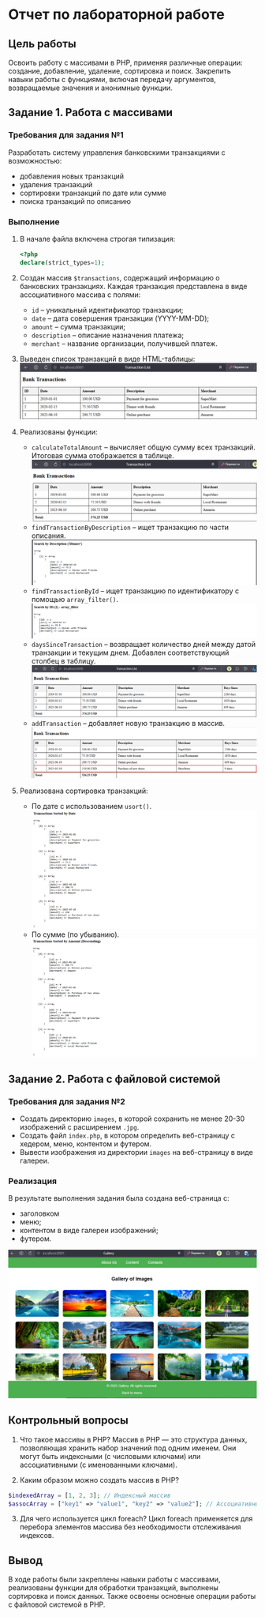 # Отчет по лабораторной работе

## Цель работы

Освоить работу с массивами в PHP, применяя различные операции: создание, добавление, удаление, сортировка и поиск. Закрепить навыки работы с функциями, включая передачу аргументов, возвращаемые значения и анонимные функции.

## Задание 1. Работа с массивами

### Требования для задания №1

Разработать систему управления банковскими транзакциями с возможностью:

- добавления новых транзакций
- удаления транзакций
- сортировки транзакций по дате или сумме
- поиска транзакций по описанию

### Выполнение

1. В начале файла включена строгая типизация:

   ```php
   <?php
   declare(strict_types=1);
   ```

2. Создан массив `$transactions`, содержащий информацию о банковских транзакциях. Каждая транзакция представлена в виде ассоциативного массива с полями:
   - `id` – уникальный идентификатор транзакции;
   - `date` – дата совершения транзакции (YYYY-MM-DD);
   - `amount` – сумма транзакции;
   - `description` – описание назначения платежа;
   - `merchant` – название организации, получившей платеж.

3. Выведен список транзакций в виде HTML-таблицы:
   ![Таблица транзакций](images/table1.png)

4. Реализованы функции:
   - `calculateTotalAmount` – вычисляет общую сумму всех транзакций. Итоговая сумма отображается в таблице.
     ![Общая сумма](images/total_amount.png)
   - `findTransactionByDescription` – ищет транзакцию по части описания.
     ![Поиск по описанию](images/search_description.png)
   - `findTransactionById` – ищет транзакцию по идентификатору с помощью `array_filter()`.
     ![Поиск по ID](images/search_id.png)
   - `daysSinceTransaction` – возвращает количество дней между датой транзакции и текущим днем. Добавлен соответствующий столбец в таблицу.
     ![Разница в днях](images/days_since.png)
   - `addTransaction` – добавляет новую транзакцию в массив.
     ![Добавление транзакции](images/add_transaction.png)

5. Реализована сортировка транзакций:
   - По дате с использованием `usort()`.
     ![Сортировка по дате](images/sort_date.png)
   - По сумме (по убыванию).
     ![Сортировка по сумме](images/sort_amount.png)

## Задание 2. Работа с файловой системой

### Требования для задания №2

- Создать директорию `images`, в которой сохранить не менее 20-30 изображений с расширением `.jpg`.
- Создать файл `index.php`, в котором определить веб-страницу с хедером, меню, контентом и футером.
- Вывести изображения из директории `images` на веб-страницу в виде галереи.

### Реализация

В результате выполнения задания была создана веб-страница с:

- заголовком
- меню;
- контентом в виде галереи изображений;
- футером.

![Галерея изображений](images/gallery.png)

## Контрольный вопросы

1. Что такое массивы в PHP?
  Массив в PHP — это структура данных, позволяющая хранить набор значений под одним именем. Они могут быть индексными (с числовыми ключами) или ассоциативными (с именованными ключами).

2. Каким образом можно создать массив в PHP?

  ```php
  $indexedArray = [1, 2, 3]; // Индексный массив
  $assocArray = ["key1" => "value1", "key2" => "value2"]; // Ассоциативный массив
  ```

3. Для чего используется цикл foreach?
  Цикл foreach применяется для перебора элементов массива без необходимости отслеживания индексов.

## Вывод

В ходе работы были закреплены навыки работы с массивами, реализованы функции для обработки транзакций, выполнены сортировка и поиск данных. Также освоены основные операции работы с файловой системой в PHP.
